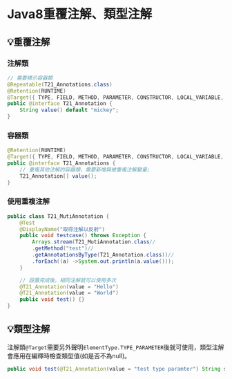 # Java8重覆注解、類型注解
## 💡重覆注解
### 注解類
```java
// 需要標示容器類
@Repeatable(T21_Annotations.class)
@Retention(RUNTIME)
@Target({ TYPE, FIELD, METHOD, PARAMETER, CONSTRUCTOR, LOCAL_VARIABLE, ANNOTATION_TYPE, PACKAGE, TYPE_PARAMETER, TYPE_USE })
public @interface T21_Annotation {
    String value() default "mickey";
}
```

### 容器類
```java
@Retention(RUNTIME)
@Target({ TYPE, FIELD, METHOD, PARAMETER, CONSTRUCTOR, LOCAL_VARIABLE, ANNOTATION_TYPE, PACKAGE, TYPE_PARAMETER, TYPE_USE })
public @interface T21_Annotations {
    // 重複其他注解的容器類，需要新增與被重複注解變量;
    T21_Annotation[] value();
}
```

### 使用重複注解
```java
public class T21_MutiAnnotation {
    @Test
    @DisplayName("取得注解以反射")
    public void testcase() throws Exception {
        Arrays.stream(T21_MutiAnnotation.class//
        .getMethod("test")//
        .getAnnotationsByType(T21_Annotation.class))//
        .forEach((a) ->System.out.println(a.value()));
    }

    // 設置完成後，相同注解就可以使用多次
    @T21_Annotation(value = "Hello")
    @T21_Annotation(value = "World")
    public void test() {}
}
```

## 💡類型注解
注解類`@Target`需要另外聲明`ElementType.TYPE_PARAMETER`後就可使用，類型注解會應用在編釋時檢查類型值(如是否不為null)。

```java
public void test(@T21_Annotation(value = "test type paramter") String str) {}
```

